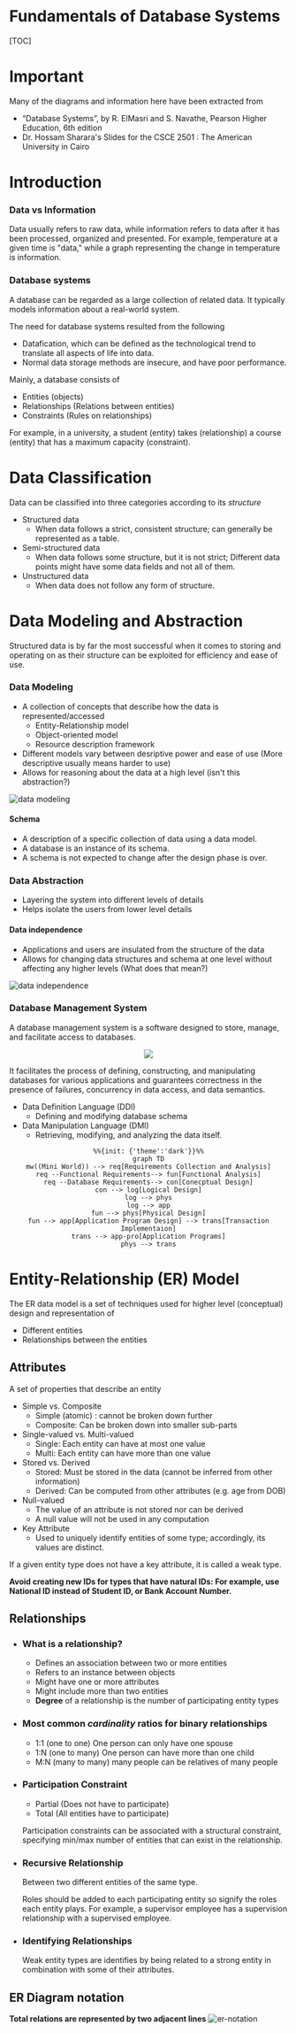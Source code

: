 # Fundamentals of Database Systems

[TOC]

# Important
Many of the diagrams and information here have been extracted from
- “Database Systems”, by R. ElMasri and S. Navathe, Pearson Higher Education, 6th edition
- Dr. Hossam Sharara's Slides for the CSCE 2501 : The American University in Cairo

# Introduction
### Data vs Information
Data usually refers to raw data, while information refers to data after it has been processed, organized and presented. For example, temperature at a given time is "data," while a graph representing the change in temperature is information.

### Database systems
A database can be regarded as a large collection of related data. It typically models information about a real-world system.

The need for database systems resulted from the following
- Datafication, which can be defined as the technological trend to translate all aspects of life into data.
- Normal data storage methods are insecure, and have poor performance. 

Mainly, a database consists of
- Entities (objects)
- Relationships (Relations between entities)
- Constraints (Rules on relationships)

For example, in a university, a student (entity) takes (relationship) a course (entity) that has a maximum capacity (constraint).

# Data Classification
Data can be classified into three categories according to its *structure*
- Structured data
	- When data follows a strict, consistent structure; can generally be represented as a table.
- Semi-structured data
	- When data follows some structure, but it is not strict; Different data points might have some data fields and not all of them.
- Unstructured data
	- When data does not follow any form of structure.

# Data Modeling and Abstraction
Structured data is by far the most successful when it comes to storing and operating on as their structure can be exploited for efficiency and ease of use.

### Data Modeling
- A collection of concepts that describe how the data is represented/accessed
	- Entity-Relationship model
	- Object-oriented model
	- Resource description framework
- Different models vary between desriptive power and ease of use (More descriptive usually means harder to use)
- Allows for reasoning about the data at a high level (isn't this abstraction?)

![data modeling](resources/data-model.png)

#### Schema
- A description of a specific collection of data using a data model.
- A database is an instance of its schema.
- A schema is not expected to change after the design phase is over.

### Data Abstraction
- Layering the system into different levels of details
- Helps isolate the users from lower level details

#### Data independence
- Applications and users are insulated from the structure of the data
- Allows for changing data structures and schema at one level without affecting any higher levels (What does that mean?)

![data independence](resources/data-independence.png)

### Database Management System
A database management system is a software designed to store, manage, and facilitate access to databases.

<p align="center"> <img src="resources/dbms.png"> </p>

It facilitates the process of defining, constructing, and manipulating databases for various applications and guarantees correctness in the presence of failures, concurrency in data access, and data semantics.
- Data Definition Language (DDl)
	- Defining and modifying database schema
- Data Manipulation Language (DMl)
	- Retrieving, modifying, and analyzing the data itself.

<center>

```mermaid
%%{init: {'theme':'dark'}}%%
graph TD
mw((Mini World)) --> req[Requirements Collection and Analysis]
req --Functional Requirements--> fun[Functional Analysis]
req --Database Requirements--> con[Conecptual Design]
con --> log[Logical Design]
log --> phys
log --> app
fun --> phys[Physical Design]
fun --> app[Application Program Design] --> trans[Transaction Implementaion]
trans --> app-pro[Application Programs]
phys --> trans
```
</center>

# Entity-Relationship (ER) Model

The ER data model is a set of techniques used for higher level (conceptual) design and representation of
- Different entities 
- Relationships between the entities

## Attributes
A set of properties that describe an entity
- Simple vs. Composite
	- Simple (atomic) : cannot be broken down further
	- Composite: Can be broken down into smaller sub-parts
- Single-valued vs. Multi-valued
	- Single: Each entity can have at most one value
	- Multi: Each entity can have more than one value
- Stored vs. Derived
	- Stored: Must be stored in the data (cannot be inferred from other information)
	- Derived: Can be computed from other attributes (e.g. age from DOB)
- Null-valued 
	- The value of an attribute is not stored nor can be derived
	- A null value will not be used in any computation
- Key Attribute
	- Used to uniquely identify entities of some type; accordingly, its values are distinct.

If a given entity type does not have a key attribute, it is called a weak type.

**Avoid creating new IDs for types that have natural IDs: For example, use National ID instead of Student ID, or Bank Account Number.**

## Relationships
- ### What is a relationship?
	- Defines an association between two or more entities
	- Refers to an instance between objects
	- Might have one or more attributes
	- Might include more than two entities
	- **Degree** of a relationship is the number of participating entity types

- ### Most common *cardinality* ratios for binary relationships
	- 1:1 (one to one) One person can only have one spouse
	- 1:N (one to many) One person can have more than one child
	- M:N (many to many) many people can be relatives of many people

- ### Participation Constraint
	- Partial (Does not have to participate)
	- Total (All entities have to participate)
	
	Participation constraints can be associated with a structural constraint, specifying min/max number of entities that can exist in the relationship.
- ### Recursive Relationship
	Between two different entities of the same type.

	Roles should be added to each participating entity so signify the roles each entity plays. For example, a supervisor employee has a supervision relationship with a supervised employee.
	
- ### Identifying Relationships
	Weak entity types are identifies by being related to a strong entity in combination with some of their attributes.

## ER Diagram notation
**Total relations are represented by two adjacent lines**
![er-notation](resources/er-notation.png)

